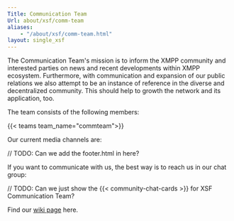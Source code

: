 ```yaml
---
Title: Communication Team
Url: about/xsf/comm-team
aliases:
    - "/about/xsf/comm-team.html"
layout: single_xsf
---
```


The Communication Team's mission is to inform the XMPP community and interested parties on news and recent developments within XMPP ecosystem.
Furthermore, with communication and expansion of our public relations we also attempt to be an instance of reference in the diverse and decentralized community.
This should help to growth the network and its application, too.

The team consists of the following members:

{{< teams team_name="commteam">}}

Our current media channels are:

// TODO: Can we add the footer.html in here?

If you want to communicate with us, the best way is to reach us in our chat group:

// TODO: Can we just show the {{< community-chat-cards >}} for XSF Communication Team?

Find our [wiki page](https://wiki.xmpp.org/web/CommTeam) here.
